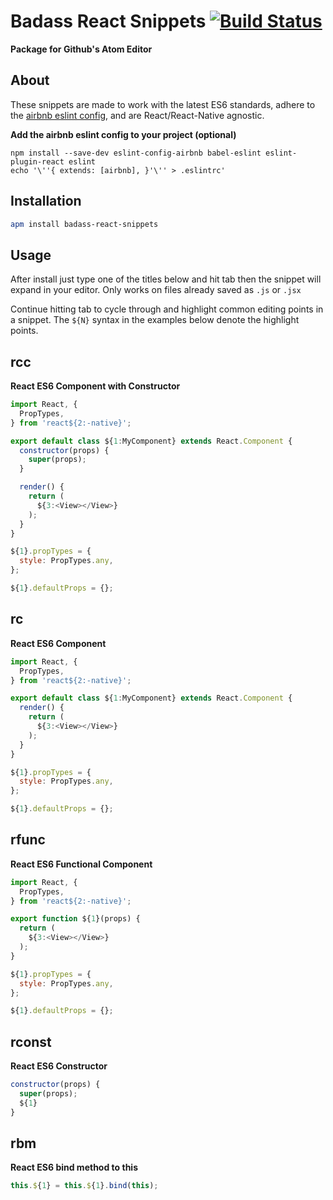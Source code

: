 # Badass React Snippets [![Build Status](https://travis-ci.org/tylerbuchea/badass-react-snippets.svg?branch=master)](https://travis-ci.org/tylerbuchea/badass-react-snippets)
**Package for Github's Atom Editor**

## About
These snippets are made to work with the latest ES6 standards, adhere to the [airbnb eslint config](https://github.com/airbnb/javascript/tree/master/packages/eslint-config-airbnb), and are React/React-Native agnostic.

**Add the airbnb eslint config to your project (optional)**
```
npm install --save-dev eslint-config-airbnb babel-eslint eslint-plugin-react eslint
echo '\''{ extends: [airbnb], }'\'' > .eslintrc'
```

## Installation

``` bash
apm install badass-react-snippets
```

## Usage
After install just type one of the titles below and hit tab then the snippet will expand in your editor. Only works on files already saved as `.js` or `.jsx`

Continue hitting tab to cycle through and highlight common editing points in a snippet. The `${N}` syntax in the examples below denote the highlight points.

## rcc
**React ES6 Component with Constructor**

``` javascript
import React, {
  PropTypes,
} from 'react${2:-native}';

export default class ${1:MyComponent} extends React.Component {
  constructor(props) {
    super(props);
  }

  render() {
    return (
      ${3:<View></View>}
    );
  }
}

${1}.propTypes = {
  style: PropTypes.any,
};

${1}.defaultProps = {};
```

## rc
**React ES6 Component**

``` javascript
import React, {
  PropTypes,
} from 'react${2:-native}';

export default class ${1:MyComponent} extends React.Component {
  render() {
    return (
      ${3:<View></View>}
    );
  }
}

${1}.propTypes = {
  style: PropTypes.any,
};

${1}.defaultProps = {};
```

## rfunc
**React ES6 Functional Component**

``` javascript
import React, {
  PropTypes,
} from 'react${2:-native}';

export function ${1}(props) {
  return (
    ${3:<View></View>}
  );
}

${1}.propTypes = {
  style: PropTypes.any,
};

${1}.defaultProps = {};
```

## rconst
**React ES6 Constructor**

``` javascript
constructor(props) {
  super(props);
  ${1}
}
```

## rbm
**React ES6 bind method to this**

``` javascript
this.${1} = this.${1}.bind(this);
```

